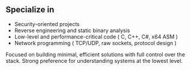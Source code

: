 ## Specialize in

- Security-oriented projects  
- Reverse engineering and static binary analysis  
- Low-level and performance-critical code ( C, C++, C#, x64 ASM )  
- Network programming ( TCP/UDP, raw sockets, protocol design )  

Focused on building minimal, efficient solutions with full control over the stack. Strong preference for understanding systems at the lowest level.

